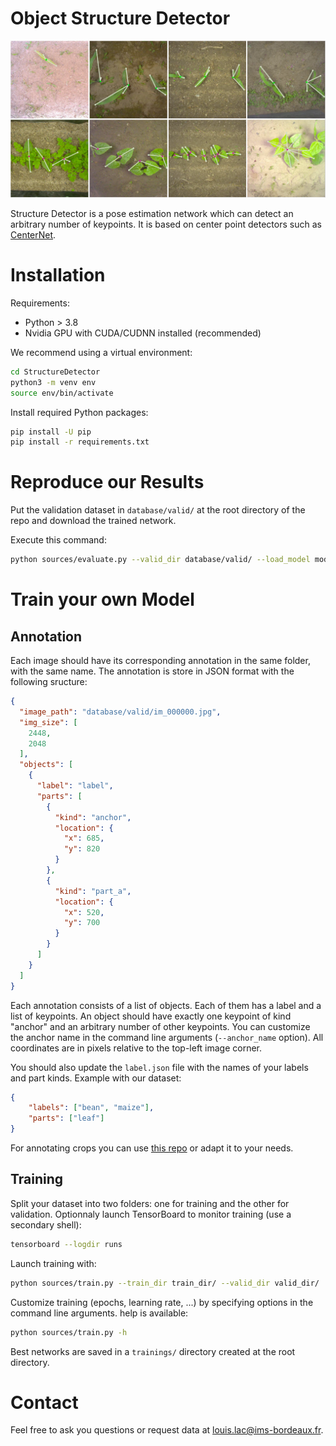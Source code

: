 # Object Structure Detector
![illustration](illustration.png)
 
Structure Detector is a pose estimation network which can detect an arbitrary number of keypoints. It is based on center point detectors such as [CenterNet](https://github.com/xingyizhou/CenterNet).

# Installation
Requirements:
- Python > 3.8
- Nvidia GPU with CUDA/CUDNN installed (recommended)

We recommend using a virtual environment:
```zsh
cd StructureDetector
python3 -m venv env
source env/bin/activate
```

Install required Python packages:
```zsh
pip install -U pip
pip install -r requirements.txt
```

# Reproduce our Results
Put the validation dataset in `database/valid/` at the root directory of the repo and download the trained network.

Execute this command:

```zsh
python sources/evaluate.py --valid_dir database/valid/ --load_model model_best_classif.pth --anchor_name stem --conf_threshold 0.529 --decoder_dist_thresh 0.108
```

# Train your own Model
## Annotation
Each image should have its corresponding annotation in the same folder, with the same name. The annotation is store in JSON format with the following sructure:

```json
{
  "image_path": "database/valid/im_000000.jpg",
  "img_size": [
    2448,
    2048
  ],
  "objects": [
    {
      "label": "label",
      "parts": [
        {
          "kind": "anchor",
          "location": {
            "x": 685,
            "y": 820
          }
        },
        {
          "kind": "part_a",
          "location": {
            "x": 520,
            "y": 700
          }
        }
      ]
    }
  ]
}
```

Each annotation consists of a list of objects. Each of them has a label and a list of keypoints. An object should have exactly one keypoint of kind "anchor" and an arbitrary number of other keypoints. You can customize the anchor name in the command line arguments (`--anchor_name` option). All coordinates are in pixels relative to the top-left image corner.

You should also update the `label.json` file with the names of your labels and part kinds. Example with our dataset:

```json
{
    "labels": ["bean", "maize"],
    "parts": ["leaf"]
}
```

For annotating crops you can use [this repo](https://github.com/laclouis5/StructureAnnotator) or adapt it to your needs.

## Training
Split your dataset into two folders: one for training and the other for validation. Optionnaly launch TensorBoard to monitor training (use a secondary shell):
```zsh
tensorboard --logdir runs
```

Launch training with:
```zsh
python sources/train.py --train_dir train_dir/ --valid_dir valid_dir/
```

Customize training (epochs, learning rate, ...) by specifying options in the command line arguments. help is available:
```zsh
python sources/train.py -h
```

Best networks are saved in a `trainings/` directory created at the root directory.

# Contact
Feel free to ask you questions or request data at louis.lac@ims-bordeaux.fr.
